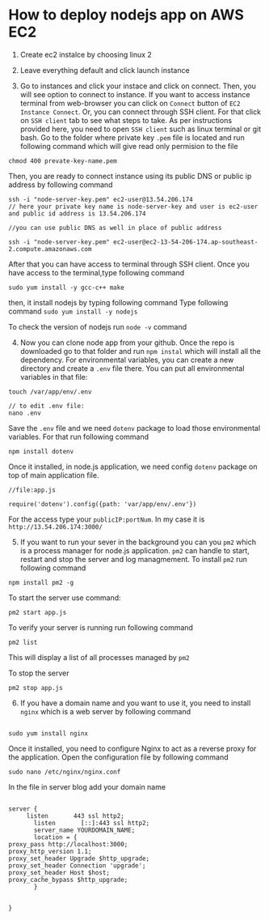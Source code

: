# How to deploy nodejs app on AWS EC2

1. Create ec2 instalce by choosing linux 2

2. Leave everything default and click launch instance

3. Go to instances and click your instace and click on connect.
 Then, you will see option to connect to instance. If you want to access instance terminal from web-browser you can click on  `Connect` button of `EC2 Instance Connect`. Or, you can connect through SSH client. For that click on `SSH client` tab to see what steps to take.
 As per instructions provided here, you need to open `SSH client` such as linux terminal or git bash.
 Go to the folder where private key `.pem` file is located and run following command which will give read only permision to the file
 ``` 
 chmod 400 prevate-key-name.pem
 ```
 Then, you are ready to connect instance using its public DNS or public ip address by following command
```
ssh -i "node-server-key.pem" ec2-user@13.54.206.174
// here your private key name is node-server-key and user is ec2-user and public id address is 13.54.206.174

//you can use public DNS as well in place of public address

ssh -i "node-server-key.pem" ec2-user@ec2-13-54-206-174.ap-southeast-2.compute.amazonaws.com

```

After that you can have access to terminal through SSH client. Once you have access to the terminal,type following command
``` 
sudo yum install -y gcc-c++ make
```
then, it install nodejs by typing following command
 Type following command
```sudo yum install -y nodejs ```

 To check the version of nodejs run
`node -v` command

4. Now you can clone node app from your github. Once the repo is downloaded go to that folder and run 
`npm instal`
 which will install all the dependency. For environmental variables, you can create a new directory and create a `.env` file there. You can put all environmental variables in that file:

 ```
 touch /var/app/env/.env

// to edit .env file:
nano .env
 ```
 Save the `.env` file and we need `dotenv` package to load those environmental variables. For that run following command
 ```
 npm install dotenv
 ```
 Once it installed, in node.js application, we need config `dotenv` package on top of main application file.

 ```
//file:app.js

require('dotenv').config({path: 'var/app/env/.env'})
 ```
For the access type your `publicIP:portNum`. In my case it is `http://13.54.206.174:3000/`


5. If you want to run your sever in the background you can you `pm2` which is a process manager for node.js application. `pm2` can handle to start, restart and stop the server and log managmement. To install `pm2` run following command
```
npm install pm2 -g
```
To start the server use command:
```
pm2 start app.js
```
To verify your server is running run following command
```
pm2 list

```
This will display a list of all processes managed by `pm2`

To stop the server
```
pm2 stop app.js
```
6. If you have a domain name and you want to use it, you need to install `nginx` which is a web server by following command
```

sudo yum install nginx

```
Once it installed, you need to configure Nginx to act as a reverse proxy for the application. Open the configuration file by following command

```
sudo nano /etc/nginx/nginx.conf
```
In the file in server blog add your domain name

```

server {
     listen       443 ssl http2;
       listen       [::]:443 ssl http2;
       server_name YOURDOMAIN_NAME;
       location = {
proxy_pass http://localhost:3000;
proxy_http_version 1.1;
proxy_set_header Upgrade $http_upgrade;
proxy_set_header Connection 'upgrade';
proxy_set_header Host $host;
proxy_cache_bypass $http_upgrade;
       }
  

}


```